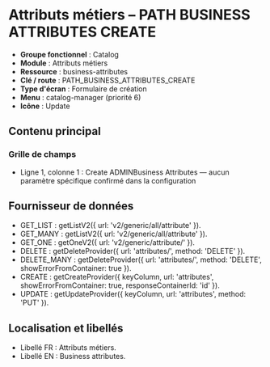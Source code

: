 # Attributs métiers – PATH BUSINESS ATTRIBUTES CREATE

- **Groupe fonctionnel** : Catalog
- **Module** : Attributs métiers
- **Ressource** : business-attributes
- **Clé / route** : PATH_BUSINESS_ATTRIBUTES_CREATE
- **Type d'écran** : Formulaire de création
- **Menu** : catalog-manager (priorité 6)
- **Icône** : Update

## Contenu principal
### Grille de champs
- Ligne 1, colonne 1 : Create ADMINBusiness Attributes — aucun paramètre spécifique confirmé dans la configuration

## Fournisseur de données
- GET_LIST : getListV2({
  url: 'v2/generic/all/attribute'
}).
- GET_MANY : getListV2({
  url: 'v2/generic/all/attribute'
}).
- GET_ONE : getOneV2({
  url: 'v2/generic/attribute/'
}).
- DELETE : getDeleteProvider({
  url: 'attributes/',
  method: 'DELETE'
}).
- DELETE_MANY : getDeleteProvider({
  url: 'attributes/',
  method: 'DELETE',
  showErrorFromContainer: true
}).
- CREATE : getCreateProvider({
  keyColumn,
  url: 'attributes',
  showErrorFromContainer: true,
  responseContainerId: 'id'
}).
- UPDATE : getUpdateProvider({
  keyColumn,
  url: 'attributes',
  method: 'PUT'
}).

## Localisation et libellés
- Libellé FR : Attributs métiers.
- Libellé EN : Business attributes.